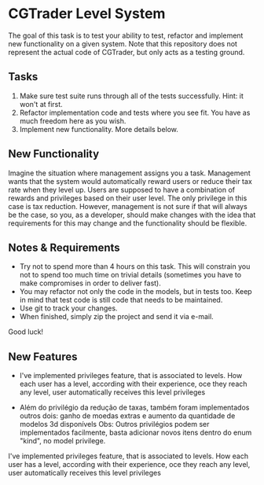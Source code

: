 # CGTrader Level System

The goal of this task is to test your ability to test, refactor and implement new functionality on a given system. Note
that this repository does not represent the actual code of CGTrader, but only acts as a testing ground.

## Tasks

1. Make sure test suite runs through all of the tests successfully. Hint: it won't at first.
2. Refactor implementation code and tests where you see fit. You have as much freedom here as you wish.
3. Implement new functionality. More details below.

## New Functionality

Imagine the situation where management assigns you a task. Management wants that the system would automatically reward
users or reduce their tax rate when they level up. Users are supposed to have a combination of rewards and privileges
based on their user level. The only privilege in this case is tax reduction. However, management is not sure if that
will always be the case, so you, as a developer, should make changes with the idea that requirements for this may change
and the functionality should be flexible.

## Notes & Requirements

* Try not to spend more than 4 hours on this task. This will constrain you not to spend too much time on trivial
details (sometimes you have to make compromises in order to deliver fast).
* You may refactor not only the code in the models, but in tests too. Keep in mind that test code is still code that
needs to be maintained.
* Use git to track your changes.
* When finished, simply zip the project and send it via e-mail.

Good luck!

## New Features

*  I've implemented privileges feature, that is associated to levels. How each user has a level, according with their experience, oce they reach any level, user automatically receives this level privileges

* Além do privilégio da redução de taxas, também foram implementados outros dois: ganho de moedas extras e aumento da quantidade de modelos 3d disponívels
 Obs: Outros privilégios podem ser implementados facilmente, basta adicionar novos itens dentro do enum "kind", no model privilege.


 I've implemented privileges feature, that is associated to levels. How each user has a level, according with their experience, oce they reach any level, user automatically receives this level privileges

